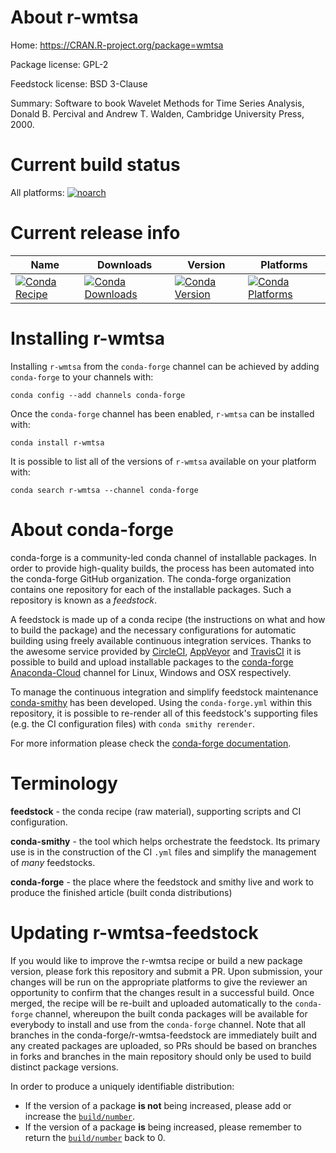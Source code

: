 About r-wmtsa
=============

Home: https://CRAN.R-project.org/package=wmtsa

Package license: GPL-2

Feedstock license: BSD 3-Clause

Summary: Software to book Wavelet Methods for Time Series Analysis, Donald B. Percival and Andrew T. Walden, Cambridge University Press, 2000.



Current build status
====================

All platforms:
[![noarch](https://img.shields.io/circleci/project/github/conda-forge/r-wmtsa-feedstock/master.svg?label=noarch)](https://circleci.com/gh/conda-forge/r-wmtsa-feedstock)

Current release info
====================

| Name | Downloads | Version | Platforms |
| --- | --- | --- | --- |
| [![Conda Recipe](https://img.shields.io/badge/recipe-r--wmtsa-green.svg)](https://anaconda.org/conda-forge/r-wmtsa) | [![Conda Downloads](https://img.shields.io/conda/dn/conda-forge/r-wmtsa.svg)](https://anaconda.org/conda-forge/r-wmtsa) | [![Conda Version](https://img.shields.io/conda/vn/conda-forge/r-wmtsa.svg)](https://anaconda.org/conda-forge/r-wmtsa) | [![Conda Platforms](https://img.shields.io/conda/pn/conda-forge/r-wmtsa.svg)](https://anaconda.org/conda-forge/r-wmtsa) |

Installing r-wmtsa
==================

Installing `r-wmtsa` from the `conda-forge` channel can be achieved by adding `conda-forge` to your channels with:

```
conda config --add channels conda-forge
```

Once the `conda-forge` channel has been enabled, `r-wmtsa` can be installed with:

```
conda install r-wmtsa
```

It is possible to list all of the versions of `r-wmtsa` available on your platform with:

```
conda search r-wmtsa --channel conda-forge
```


About conda-forge
=================

conda-forge is a community-led conda channel of installable packages.
In order to provide high-quality builds, the process has been automated into the
conda-forge GitHub organization. The conda-forge organization contains one repository
for each of the installable packages. Such a repository is known as a *feedstock*.

A feedstock is made up of a conda recipe (the instructions on what and how to build
the package) and the necessary configurations for automatic building using freely
available continuous integration services. Thanks to the awesome service provided by
[CircleCI](https://circleci.com/), [AppVeyor](https://www.appveyor.com/)
and [TravisCI](https://travis-ci.org/) it is possible to build and upload installable
packages to the [conda-forge](https://anaconda.org/conda-forge)
[Anaconda-Cloud](https://anaconda.org/) channel for Linux, Windows and OSX respectively.

To manage the continuous integration and simplify feedstock maintenance
[conda-smithy](https://github.com/conda-forge/conda-smithy) has been developed.
Using the ``conda-forge.yml`` within this repository, it is possible to re-render all of
this feedstock's supporting files (e.g. the CI configuration files) with ``conda smithy rerender``.

For more information please check the [conda-forge documentation](https://conda-forge.org/docs/).

Terminology
===========

**feedstock** - the conda recipe (raw material), supporting scripts and CI configuration.

**conda-smithy** - the tool which helps orchestrate the feedstock.
                   Its primary use is in the construction of the CI ``.yml`` files
                   and simplify the management of *many* feedstocks.

**conda-forge** - the place where the feedstock and smithy live and work to
                  produce the finished article (built conda distributions)


Updating r-wmtsa-feedstock
==========================

If you would like to improve the r-wmtsa recipe or build a new
package version, please fork this repository and submit a PR. Upon submission,
your changes will be run on the appropriate platforms to give the reviewer an
opportunity to confirm that the changes result in a successful build. Once
merged, the recipe will be re-built and uploaded automatically to the
`conda-forge` channel, whereupon the built conda packages will be available for
everybody to install and use from the `conda-forge` channel.
Note that all branches in the conda-forge/r-wmtsa-feedstock are
immediately built and any created packages are uploaded, so PRs should be based
on branches in forks and branches in the main repository should only be used to
build distinct package versions.

In order to produce a uniquely identifiable distribution:
 * If the version of a package **is not** being increased, please add or increase
   the [``build/number``](https://conda.io/docs/user-guide/tasks/build-packages/define-metadata.html#build-number-and-string).
 * If the version of a package **is** being increased, please remember to return
   the [``build/number``](https://conda.io/docs/user-guide/tasks/build-packages/define-metadata.html#build-number-and-string)
   back to 0.
